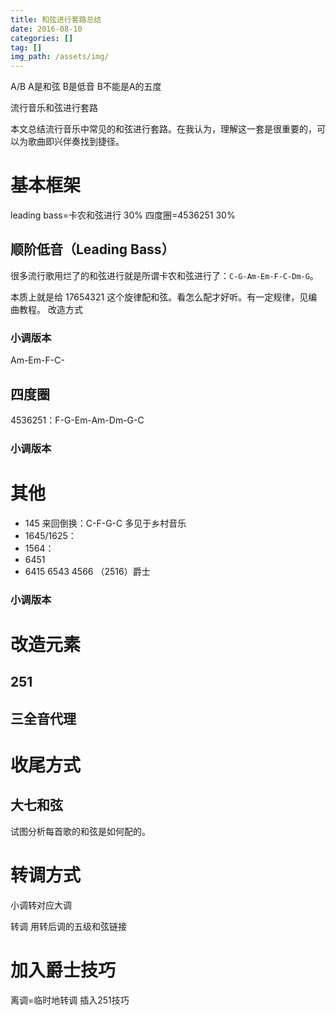 ```yaml
---
title: 和弦进行套路总结
date: 2016-08-10
categories: []
tag: []
img_path: /assets/img/
---
```


A/B
A是和弦 B是低音
B不能是A的五度

流行音乐和弦进行套路


本文总结流行音乐中常见的和弦进行套路。在我认为，理解这一套是很重要的，可以为歌曲即兴伴奏找到捷径。

# 基本框架


leading bass=卡农和弦进行 30%
四度圈=4536251 30%

## 顺阶低音（Leading Bass）

很多流行歌用烂了的和弦进行就是所谓卡农和弦进行了：`C-G-Am-Em-F-C-Dm-G`。

本质上就是给 17654321 这个旋律配和弦。看怎么配才好听。有一定规律，见编曲教程。
改造方式

### 小调版本

Am-Em-F-C-

## 四度圈

4536251：F-G-Em-Am-Dm-G-C

### 小调版本

# 其他

- 145 来回倒换：C-F-G-C 多见于乡村音乐
- 1645/1625：
- 1564：
- 6451
- 6415 6543 4566  （2516）爵士

### 小调版本


# 改造元素

## 251

## 三全音代理




# 收尾方式

## 大七和弦


试图分析每首歌的和弦是如何配的。


# 转调方式

小调转对应大调

转调 用转后调的五级和弦链接


# 加入爵士技巧
离调=临时地转调  插入251技巧
